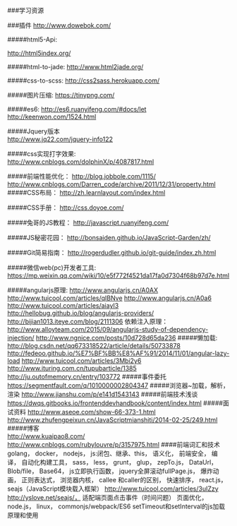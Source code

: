 ###学习资源

###插件
http://www.dowebok.com/

#####html5-Api:

http://html5index.org/

#####html-to-jade:
http://www.html2jade.org/

#####css-to-scss:
http://css2sass.herokuapp.com/

#####图片压缩:
https://tinypng.com/

#####es6:
    http://es6.ruanyifeng.com/#docs/let
    http://keenwon.com/1524.html

#####Jquery版本    
    http://www.jq22.com/jquery-info122  

#####css实现打字效果:    
    http://www.cnblogs.com/dolphinX/p/4087817.html

#####前端性能优化：
    http://blog.jobbole.com/1115/
    http://www.cnblogs.com/Darren_code/archive/2011/12/31/property.html
#####CSS布局：
    http://zh.learnlayout.com/index.html

#####CSS手册：
    http://css.doyoe.com/

#####兔哥的JS教程：
    http://javascript.ruanyifeng.com/

#####JS秘密花园：
    http://bonsaiden.github.io/JavaScript-Garden/zh/

#####Git简易指南：
    http://rogerdudler.github.io/git-guide/index.zh.html

#####微信web(pc)开发者工具:
    https://mp.weixin.qq.com/wiki/10/e5f772f4521da17fa0d7304f68b97d7e.html

#####angularjs原理:
    http://www.angularjs.cn/A0AX
    http://www.tuicool.com/articles/qIBNve
    http://www.angularjs.cn/A0a6
    http://www.tuicool.com/articles/aiayI3
    http://hellobug.github.io/blog/angularjs-providers/
    http://bijian1013.iteye.com/blog/2111306
    依赖注入原理：
        http://www.alloyteam.com/2015/09/angularjs-study-of-dependency-injection/
        http://www.ngnice.com/posts/10d728d65da236
#####懒加载:
    http://blog.csdn.net/qq673318522/article/details/50733878
    http://fedeoo.github.io/%E7%BF%BB%E8%AF%91/2014/11/01/angular-lazy-load
    http://www.tuicool.com/articles/3Mbi2y6
    http://www.ituring.com.cn/tupubarticle/1385
    http://ju.outofmemory.cn/entry/103772
#####事件委托
    https://segmentfault.com/q/1010000002804347
#####浏览器~加载，解析，渲染 
    http://www.jianshu.com/p/e141d1543143
#####前端技术浅谈    
    https://dwqs.gitbooks.io/frontenddevhandbook/content/index.html
#####面试资料
    http://www.aseoe.com/show-66-373-1.html
    http://www.zhufengpeixun.cn/JavaScriptmianshiti/2014-02-25/249.html
#####博客    
    http://www.kuaipao8.com/
    http://www.cnblogs.com/rubylouvre/p/3157975.html
####前端词汇和技术
    golang，
    docker，
    nodejs，
	js:闭包、继承、this，
	语义化，
	前端安全，
	编译，
	自动化构建工具，
	sass，
	less，
	grunt，
	glup，
	zepTo.js，
    DataUrl，
    Blob/file，
    Base64，
    js立即执行函数，
    jquery全屏滚动fullPage.js，
    爆炸动画，
    正则表达式，
    浏览器内核，
    callee 和caller的区别，
    快速排序，
    react.js，
    seajs（JavaScript模块载入框架）
		http://www.tuicool.com/articles/3uIZzy
		http://yslove.net/seajs/，
    适配端页面点击事件（时间问题）
    页面优化，
    node.js，
    linux，
    commonjs/webpack/ES6
    setTimeout和setInterval的js加载原理和使用



